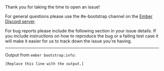Thank you for taking the time to open an issue!

For general questions please use the #e-bootstrap channel on the [Ember Discord server](https://discord.gg/zT3asNS).

For bug reports please include the following section in your issue details.
If you include instructions on how to reproduce the bug or a failing test case
it will make it easier for us to track down the issue you're having.

---

Output from `ember bootstrap:info`:

```
[Replace this line with the output.]
```
